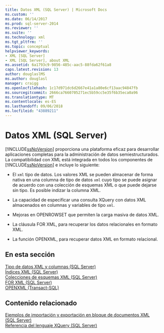 ```yaml
---
title: Datos XML (SQL Server) | Microsoft Docs
ms.custom: ''
ms.date: 06/14/2017
ms.prod: sql-server-2014
ms.reviewer: ''
ms.suite: ''
ms.technology: xml
ms.tgt_pltfrm: ''
ms.topic: conceptual
helpviewer_keywords:
- XML [SQL Server]
- XML [SQL Server], about XML
ms.assetid: 6a1793c9-9856-485c-aac5-88fda62f61a8
caps.latest.revision: 13
author: douglaslMS
ms.author: douglasl
manager: craigg
ms.openlocfilehash: 1c17d971dc6d2667e41a1a80e6cf13aac94847fb
ms.sourcegitcommit: 2666ca7660705271ec5b59cc5e35f6b35eca0a96
ms.translationtype: MT
ms.contentlocale: es-ES
ms.lasthandoff: 09/06/2018
ms.locfileid: "43889211"
---
```

# <a name="xml-data-sql-server"></a>Datos XML (SQL Server)
  [!INCLUDE[ssNoVersion](../../includes/ssnoversion-md.md)] proporciona una plataforma eficaz para desarrollar aplicaciones completas para la administración de datos semiestructurados. La compatibilidad con XML está integrada en todos los componentes de [!INCLUDE[ssNoVersion](../../includes/ssnoversion-md.md)] e incluye lo siguiente:  
  
-   El `xml` tipo de datos. Los valores XML se pueden almacenar de forma nativa en una columna de tipo de datos `xml` cuyo tipo se puede asignar de acuerdo con una colección de esquemas XML o que puede dejarse sin tipo. Es posible indizar la columna XML.  
  
-   La capacidad de especificar una consulta XQuery con datos XML almacenados en columnas y variables de tipo `xml`.  
  
-   Mejoras en OPENROWSET que permiten la carga masiva de datos XML.  
  
-   La cláusula FOR XML, para recuperar los datos relacionales en formato XML.  
  
-   La función OPENXML, para recuperar datos XML en formato relacional.  
  
## <a name="in-this-section"></a>En esta sección  
 [Tipo de datos XML y columnas &#40;SQL Server&#41;](xml-data-type-and-columns-sql-server.md)  
 [Índices XML &#40;SQL Server&#41;](xml-indexes-sql-server.md)  
 [Colecciones de esquemas XML &#40;SQL Server&#41;](xml-schema-collections-sql-server.md)  
 [FOR XML &#40;SQL Server&#41;](for-xml-sql-server.md)  
 [OPENXML &#40;Transact-SQL&#41;](/sql/t-sql/functions/openxml-transact-sql)  
  
## <a name="related-content"></a>Contenido relacionado  
 [Ejemplos de importación y exportación en bloque de documentos XML &#40;SQL Server&#41;](../import-export/examples-of-bulk-import-and-export-of-xml-documents-sql-server.md)  
 [Referencia del lenguaje XQuery &#40;SQL Server&#41;](/sql/xquery/xquery-language-reference-sql-server)  
  
